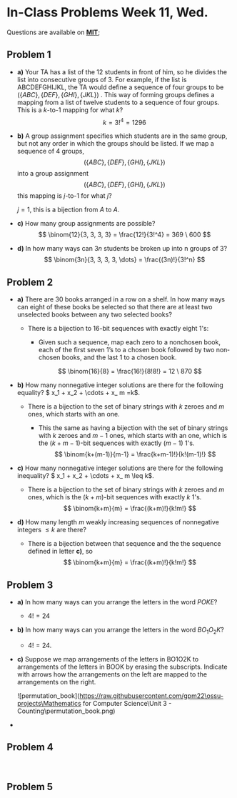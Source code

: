 # In-Class Problems Week 11, Wed.

Questions are available on [**MIT**](https://openlearninglibrary.mit.edu/assets/courseware/v1/ded17176cc2597a20234226986a9c774/asset-v1:OCW+6.042J+2T2019+type@asset+block/MIT6_042JS15_cp26.pdf);

## Problem 1

* **a)** Your TA has a list of the 12 students in front of him, so he divides the list into consecutive groups of 3. For example, if the list is ABCDEFGHIJKL, the TA would define a sequence of four groups to be $(\{ABC \}, \{DEF\},\{GHI\},\{JKL\})$ . This way of forming groups defines a mapping from a list of twelve students to a sequence of four groups. This is a $k$-to-1 mapping for what $k$?
  $$
  k = 3!^4=1296
  $$

* **b)** A group assignment specifies which students are in the same group, but not any order in which the groups should be listed. If we map a sequence of 4 groups,
  $$
  (\{ABC \}, \{DEF\},\{GHI\},\{JKL\})
  $$
  into a group assignment
  $$
  (\{ABC \}, \{DEF\},\{GHI\},\{JKL\})
  $$
  this mapping is $j$-to-1 for what $j$?

  $j = 1$, this is a bijection from $A$ to $A$.

* **c)** How many group assignments are possible?
  $$
  \binom{12}{3, 3, 3, 3} = \frac{12!}{3!^4} = 369 \ 600
  $$
  
* **d)** In how many ways can $3n$ students be broken up into n groups of $3$?
  $$
  \binom{3n}{3, 3, 3, 3, \dots} = \frac{(3n)!}{3!^n}
  $$
  

## Problem 2

* **a)** There are 30 books arranged in a row on a shelf. In how many ways can eight of these books be selected so that there are at least two unselected books between any two selected books?

  * There is a bijection to 16-bit sequences with exactly eight 1's:

    * Given such a sequence, map each zero to a non­chosen book, each of the first seven 1’s to a chosen book followed by two non­chosen books, and the last 1 to a chosen book.

    $$
    \binom{16}{8} = \frac{16!}{8!8!} = 12 \ 870
    $$

* **b)** How many nonnegative integer solutions are there for the following equality? $ x_1 + x_2 + \cdots + x_ m =k$.

  * There is a bijection to the set of binary strings with $k$ zeroes and $m$ ones, which starts with an one.

    * This the same as having a bijection with  the set of binary strings with $k$ zeroes and $m-1$ ones, which starts with an one, which is the $(k+m-1)$-bit sequences with exactly $(m-1)$ 1's.
      $$
      \binom{k+(m-1)}{m-1} = \frac{k+m-1)!}{k!(m-1)!}
      $$
      

* **c)** How many nonnegative integer solutions are there for the following inequality? $ x_1 + x_2 + \cdots + x_ m \leq k$.

  * There is a bijection to the set of binary strings with $k$ zeroes and $m$ ones, which is the $(k+m)$-bit sequences with exactly $k$ 1's.
    $$
    \binom{k+m}{m} = \frac{(k+m)!}{k!m!}
    $$
    

* **d)** How many length $m$ weakly increasing sequences of nonnegative integers  $\leq k$ are there?

  * There is a bijection between that sequence and the the sequence defined in letter **c)**, so 
    $$
    \binom{k+m}{m} = \frac{(k+m)!}{k!m!}
    $$

## Problem 3

* **a)** In how many ways can you arrange the letters in the word $POKE$?

  * $4! = 24$

* **b)** In how many ways can you arrange the letters in the word $BO_1O_2K$?

  * $4!=24$.

* **c)** Suppose we map arrangements of the letters in BO1O2K to arrangements of the letters in BOOK by erasing the subscripts. Indicate with arrows how the arrangements on the left are mapped to the arrangements on the right.

  ![permutation_book](https://raw.githubusercontent.com/gpm22\ossu-projects\Mathematics for Computer Science\Unit 3 - Counting\permutation_book.png)

* 

## Problem 4

​	

## Problem 5

